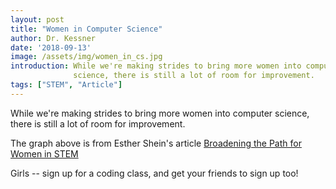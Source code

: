 ```yaml
---
layout: post
title: "Women in Computer Science"
author: Dr. Kessner
date: '2018-09-13'
image: /assets/img/women_in_cs.jpg
introduction: While we're making strides to bring more women into computer
              science, there is still a lot of room for improvement.
tags: ["STEM", "Article"]
---
```


While we're making strides to bring more women into computer science, there is
still a lot of room for improvement.

The graph above is from Esther Shein's article
[Broadening the Path for Women in STEM](https://cacm.acm.org/magazines/2018/8/229774-broadening-the-path-for-women-in-stem/fulltext)

Girls -- sign up for a coding class, and get your friends to sign up too!

